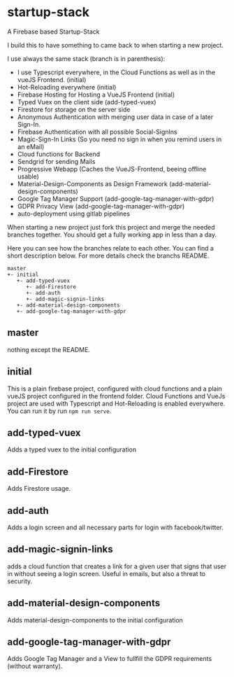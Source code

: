 # startup-stack
A Firebase based Startup-Stack

I build this to have something to came back to when starting a new project. 

I use always the same stack (branch is in parenthesis): 
*  I use Typescript everywhere, in the Cloud Functions as well as in the vueJS Frontend. (initial)
*  Hot-Reloading everywhere (initial)
*  Firebase Hosting for Hosting a VueJS Frontend (initial)
*  Typed Vuex on the client side (add-typed-vuex)
*  Firestore for storage on the server side
*  Anonymous Authentication with merging user data in case of a later Sign-In. 
*  Firebase Authentication with all possible Social-SignIns
*  Magic-Sign-In Links (So you need no sign in when you remind users in an eMail)
*  Cloud functions for Backend
*  Sendgrid for sending Mails
*  Progressive Webapp (Caches the VueJS-Frontend, beeing offline usable)
*  Material-Design-Components as Design Framework (add-material-design-components)
*  Google Tag Manager Support (add-google-tag-manager-with-gdpr)
*  GDPR Privacy View (add-google-tag-manager-with-gdpr)
*  auto-deployment using gitlab pipelines

When starting a new project just fork this project and merge the needed branches together. 
You should get a fully working app in less than a day. 

Here you can see how the branches relate to each other. You can find a short description below. For more details check the branchs README.

```
master
+- initial
   +- add-typed-vuex
      +- add-Firestore
      +- add-auth
      +- add-magic-signin-links
   +- add-material-design-components
   +- add-google-tag-manager-with-gdpr
```

## master

nothing except the README.

## initial

This is a plain firebase project, configured with cloud functions and a plain vueJS project configured in the frontend folder. Cloud Functions and VueJs project are used with Typescript and Hot-Reloading is enabled everywhere. You can run it by run `npm run serve`.

## add-typed-vuex

Adds a typed vuex to the initial configuration

## add-Firestore

Adds Firestore usage. 

## add-auth

Adds a login screen and all necessary parts for login with facebook/twitter. 

## add-magic-signin-links 

adds a cloud function that creates a link for a given user that signs that user in without seeing a login screen. Useful in emails, but also a threat to security.

## add-material-design-components

Adds material-design-components to the initial configuration

## add-google-tag-manager-with-gdpr

Adds Google Tag Manager and a View to fullfill the GDPR requirements (without warranty).
